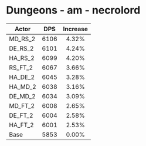 # Dungeons - am - necrolord
| Actor | DPS | Increase |
|---|:---:|:---:|
|MD_RS_2|6106|4.32%|
|DE_RS_2|6101|4.24%|
|HA_RS_2|6099|4.20%|
|RS_FT_2|6067|3.66%|
|HA_DE_2|6045|3.28%|
|HA_MD_2|6038|3.16%|
|DE_MD_2|6034|3.09%|
|MD_FT_2|6008|2.65%|
|DE_FT_2|6004|2.58%|
|HA_FT_2|6001|2.53%|
|Base|5853|0.00%|

